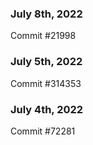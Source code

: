 ### July 8th, 2022

Commit #21998

### July 5th, 2022

Commit #314353


### July 4th, 2022

Commit #72281

